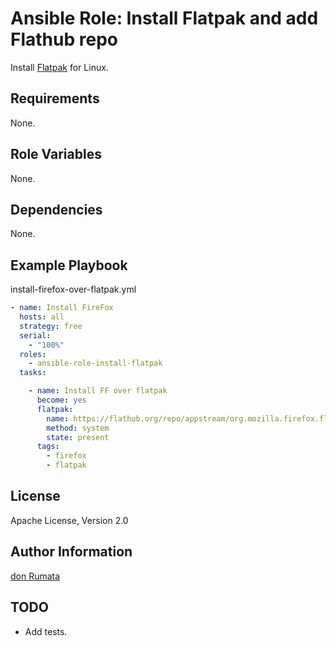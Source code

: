 Ansible Role: Install Flatpak and add Flathub repo
===================================================

Install [Flatpak](https://flatpak.org/) for Linux.

Requirements
------------

None.

Role Variables
--------------

None.

Dependencies
------------

None.

Example Playbook
----------------

install-firefox-over-flatpak.yml
```yml
- name: Install FireFox
  hosts: all
  strategy: free
  serial:
    - "100%"
  roles:
    - ansible-role-install-flatpak
  tasks:

    - name: Install FF over flatpak
      become: yes
      flatpak:
        name: https://flathub.org/repo/appstream/org.mozilla.firefox.flatpakref
        method: system
        state: present
      tags:
        - firefox
        - flatpak
```


License
-------

Apache License, Version 2.0

Author Information
------------------

[don Rumata](https://github.com/don-rumata)

TODO
----
  - Add tests.
